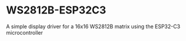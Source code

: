 # WS2812B-ESP32C3
A simple display driver for a 16x16 WS2812B matrix using the ESP32-C3 microcontroller
